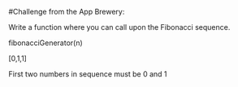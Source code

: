 #Challenge from the App Brewery:

Write a function where you can call upon the Fibonacci sequence. 

fibonacciGenerator(n)

[0,1,1]

First two numbers in sequence must be 0 and 1